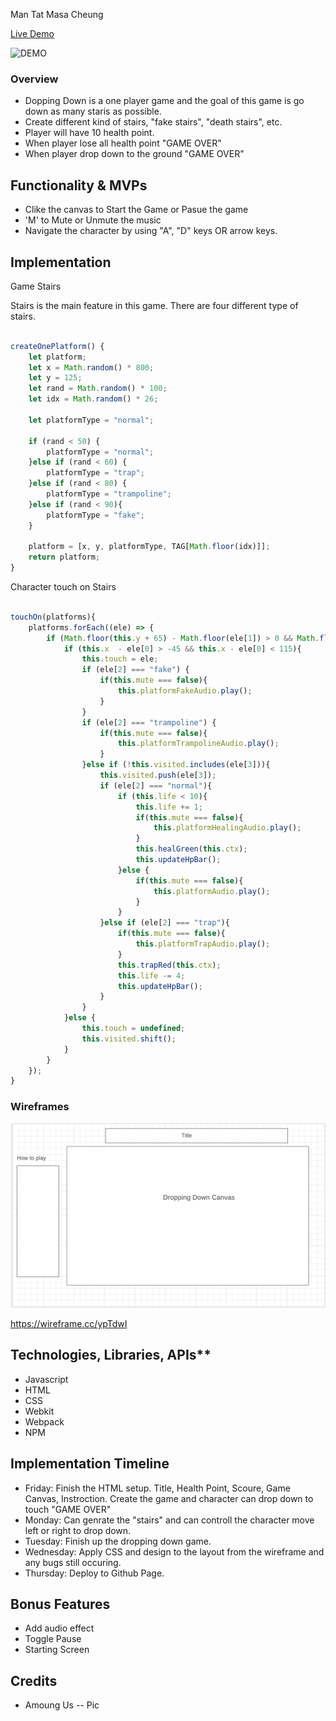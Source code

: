 Man Tat Masa Cheung

<a href="https://masacheung.github.io/dropping_down/">Live Demo</a>

![DEMO](https://github.com/masacheung/dropping_down/blob/main/assests/icon/dropping.gif)


### Overview
<ul>
    <li>Dopping Down is a one player game and the goal of this game is go down as many staris as possible.</li>
    <li>Create different kind of stairs, "fake stairs", "death stairs", etc.</li>
    <li>Player will have 10 health point.</li>
    <li>When player lose all health point "GAME OVER"</li>
    <li>When player drop down to the ground "GAME OVER"</li>
</ul>

<h2>Functionality & MVPs</h2>
<ul>
    <li>Clike the canvas to Start the Game or Pasue the game</li>
    <li>'M' to Mute or Unmute the music</li>
    <li>Navigate the character by using "A", "D" keys OR arrow keys.</li>
</ul>

<h2>Implementation</h2>

Game Stairs

Stairs is the main feature in this game. There are four different type of stairs.

```Javascript

createOnePlatform() {
    let platform;
    let x = Math.random() * 800;
    let y = 125;
    let rand = Math.random() * 100;
    let idx = Math.random() * 26;

    let platformType = "normal";

    if (rand < 50) {
        platformType = "normal";
    }else if (rand < 60) {
        platformType = "trap";
    }else if (rand < 80) {
        platformType = "trampoline";
    }else if (rand < 90){
        platformType = "fake";
    }

    platform = [x, y, platformType, TAG[Math.floor(idx)]];
    return platform;
}

```

Character touch on Stairs

```Javascript

touchOn(platforms){
    platforms.forEach((ele) => {
        if (Math.floor(this.y + 65) - Math.floor(ele[1]) > 0 && Math.floor(this.y + 65) - Math.floor(ele[1]) < 25) {
            if (this.x  - ele[0] > -45 && this.x - ele[0] < 115){
                this.touch = ele;
                if (ele[2] === "fake") {
                    if(this.mute === false){
                        this.platformFakeAudio.play();
                    }
                }
                if (ele[2] === "trampoline") {
                    if(this.mute === false){
                        this.platformTrampolineAudio.play();
                    }
                }else if (!this.visited.includes(ele[3])){
                    this.visited.push(ele[3]);
                    if (ele[2] === "normal"){
                        if (this.life < 10){
                            this.life += 1;
                            if(this.mute === false){
                                this.platformHealingAudio.play();
                            }
                            this.healGreen(this.ctx);
                            this.updateHpBar();
                        }else {
                            if(this.mute === false){
                                this.platformAudio.play();
                            }
                        }
                    }else if (ele[2] === "trap"){
                        if(this.mute === false){
                            this.platformTrapAudio.play();
                        }
                        this.trapRed(this.ctx);
                        this.life -= 4;
                        this.updateHpBar();
                    }
                }
            }else {
                this.touch = undefined;
                this.visited.shift();
            }
        }
    });
}

```

### Wireframes

![Image of Wireframes](https://github.com/masacheung/dropping_down/blob/main/assests/wireframs.png)

https://wireframe.cc/ypTdwI

<h2>Technologies, Libraries, APIs**</h2>
<ul>
    <li>Javascript</li>
    <li>HTML</li>
    <li>CSS</li>
    <li>Webkit</li>
    <li>Webpack</li>
    <li>NPM</li>
</ul>


<h2>Implementation Timeline</h2>
<ul>
    <li>Friday: Finish the HTML setup. Title, Health Point, Scoure, Game Canvas, Instroction. Create the game and character can drop down to touch "GAME OVER"</li>
    <li>Monday: Can genrate the "stairs" and can controll the character move left or right to drop down.</li>
    <li>Tuesday: Finish up the dropping down game.</li>
    <li>Wednesday: Apply CSS and design to the layout from the wireframe and any bugs still occuring.</li>
    <li>Thursday: Deploy to Github Page.</li>
</ul>


<h2>Bonus Features</h2>
<ul>
    <li>Add audio effect</li>
    <li>Toggle Pause</li>
    <li>Starting Screen</li>
</ul>

<h2>Credits</h2>
<ul>
    <li>Amoung Us -- Pic</li>
</ul>
